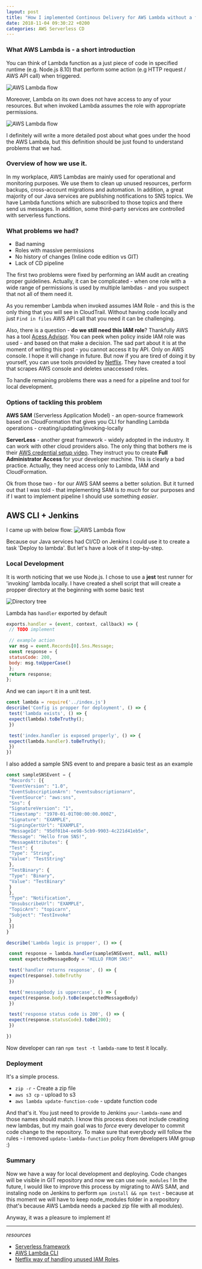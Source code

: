 ```yaml
---
layout: post
title: "How I implemented Continous Delivery for AWS Lambda without a framework"
date: 2018-11-04 09:30:22 +0200
categories: AWS Serverless CD
---
```


### What AWS Lambda is - a short introduction

You can think of Lambda function as a just piece of code in specified runtime (e.g. Node.js 8.10) that perform some action (e.g HTTP request / AWS API call) when triggered.

![AWS Lambda flow](/assets/img/2018-11-04/1.JPG)

Moreover, Lambda on its own does not have access to any of your resources. But when invoked Lambda assumes the role with appropriate permissions.

![AWS Lambda flow](/assets/img/2018-11-04/2.JPG)

I definitely will write a more detailed post about what goes under the hood the AWS Lambda, but this definition should be just found to understand problems that we had.

### Overview of how we use it.

In my workplace, AWS Lambdas are mainly used for operational and monitoring purposes. We use them to clean up unused resources, perform backups, cross-account migrations and automation. In addition, a great majority of our Java services are publishing notifications to SNS topics. We have Lambda functions which are subscribed to those topics and there send us messages. In addition, some third-party services are controlled with serverless functions.

### What problems we had?

* Bad naming
* Roles with massive permissions
* No history of changes (Inline code edition vs GIT)
* Lack of CD pipeline

The first two problems were fixed by performing an IAM audit an creating proper guidelines. Actually, it can be complicated - when one role with a wide range of permissions is used by multiple lambdas - and you suspect that not all of them need it. 

As you remember Lambda when invoked assumes IAM Role - and this is the only thing that you will see in CloudTrail. Without having code locally and just ```Find in files``` AWS API call that you need it can be challenging.

Also, there is a question - **do we still need this IAM role**?
Thankfully AWS has a tool [Acess Advisor](https://docs.aws.amazon.com/IAM/latest/UserGuide/access_policies_access-advisor.html). You can peek when policy inside IAM role was used - and based on that make a decision. The sad part about it is at the moment of writing this post - you cannot access it by API. Only on AWS console. I hope it will change in future. But now if you are tired of doing it by yourself, you can use tools provided by [Netflix](https://medium.com/netflix-techblog/introducing-aardvark-and-repokid-53b081bf3a7e). They have created a tool that scrapes AWS console and deletes unaccessed roles.

To handle remaining problems there was a need for a pipeline and tool for local development.

### Options of tackling this problem

**AWS SAM** (Serverless Application Model) - an open-source framework based on CloudFormation that gives you CLI for handling Lambda operations - creating/updating/invoking-locally

**ServerLess** - another great framework - widely adopted in the industry. It can work with other cloud providers also. The only thing that bothers me is their [AWS credential setup video](https://www.youtube.com/watch?v=HSd9uYj2LJA). They instruct you to create **Full Administrator Access** for your developer machine. This is clearly a bad practice. Actually, they need access only to Lambda, IAM and CloudFormation.

Ok from those two - for our AWS SAM seems a better solution. But it turned out that I was told - that implementing SAM is *to much* for our purposes and if I want to implement pipeline I should use something *easier*.

## AWS CLI + Jenkins

I came up with below flow:
![AWS Lambda flow](/assets/img/2018-11-04/3.JPG)

Because our Java services had CI/CD on Jenkins I could use it to create a task 'Deploy to lambda'. But let's have a look of it step-by-step. 

### Local Development
It is worth noticing that we use Node.js. I chose to use a **jest** test runner for 'invoking' lambda locally. I have created a shell script that will create a propper directory at the beginning with some basic test 

![Directory tree](/assets/img/2018-11-04/tree.JPG)

Lambda has ```handler``` exported by default


```javascript
exports.handler = (event, context, callback) => {
 // TODO implement

 // example action
 var msg = event.Records[0].Sns.Message;
 const response = {
 statusCode: 200,
 body: msg.toUpperCase()
 };
 return response;
};
```

And we can ```import``` it in a unit test.

```javascript
const lambda = require('../index.js')
describe('Config is propper for deployment', () => {
 test('lambda exists', () => {
 expect(lambda).toBeTruthy();
 })

 test('index.handler is exposed properly', () => {
 expect(lambda.handler).toBeTruthy();
 })
})
```
I also added a sample SNS event to and prepare a basic test as an example

```javascript
const sampleSNSEvent = {
 "Records": [{
 "EventVersion": "1.0",
 "EventSubscriptionArn": "eventsubscriptionarn",
 "EventSource": "aws:sns",
 "Sns": {
 "SignatureVersion": "1",
 "Timestamp": "1970-01-01T00:00:00.000Z",
 "Signature": "EXAMPLE",
 "SigningCertUrl": "EXAMPLE",
 "MessageId": "95df01b4-ee98-5cb9-9903-4c221d41eb5e",
 "Message": "Hello from SNS!",
 "MessageAttributes": {
 "Test": {
 "Type": "String",
 "Value": "TestString"
 },
 "TestBinary": {
 "Type": "Binary",
 "Value": "TestBinary"
 }
 },
 "Type": "Notification",
 "UnsubscribeUrl": "EXAMPLE",
 "TopicArn": "topicarn",
 "Subject": "TestInvoke"
 }
 }]
}

describe('Lambda logic is propper', () => {

 const response = lambda.handler(sampleSNSEvent, null, null)
 const expetctedMessageBody = "HELLO FROM SNS!"

 test('handler returns response', () => {
 expect(response).toBeTruthy
 })

 test('messagebody is uppercase', () => {
 expect(response.body).toBe(expetctedMessageBody)
 })

 test('response status code is 200', () => {
 expect(response.statusCode).toBe(200);
 })

})
```

Now developer can ran ```npm test -t lambda-name``` to test it locally.

### Deployment

It's a simple process.

* ```zip -r``` - Create a zip file
* ```aws s3 cp``` - upload to s3
* ```aws lambda update-function-code``` - update function code

And that's it. You just need to provide to Jenkins ```your-lambda-name``` and those names should match.
I know this process does not include creating new lambdas, but my main goal was to *force* every developer to commit code change to the repository. To make sure that everybody will follow the rules - i removed ```update-lambda-function``` policy from developers IAM group :)

### Summary

Now we have a way for local development and deploying. Code changes will be visible in GIT repository and now we can use ```node_modules``` ! In the future, I would like to improve this process by migrating to AWS SAM, and instaling node on Jenkins to perform ```npm install && npm test``` - because at this moment we will have to keep node_modules folder in a repository (that's because AWS Lambda needs a packed zip file with all modules).

Anyway, it was a pleasure to implement it!

---
*resources*

* [Serverless framework](https://docs.aws.amazon.com/lambda/latest/dg/serverless_app.html)
* [AWS Lambda CLI](https://docs.aws.amazon.com/cli/latest/reference/lambda/)
* [Netflix way of handling unused IAM Roles](https://medium.com/netflix-techblog/introducing-aardvark-and-repokid-53b081bf3a7e).